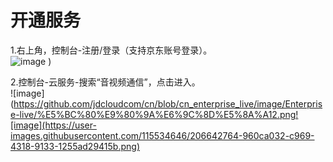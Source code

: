 # 开通服务

1.右上角，控制台-注册/登录（支持京东账号登录）。  
![image](https://user-images.githubusercontent.com/115534646/206642884-b33d8d39-f9fb-4618-a70f-52f72a237811.png)
)


2.控制台-云服务-搜索“音视频通信”，点击进入。    
![image](https://github.com/jdcloudcom/cn/blob/cn_enterprise_live/image/Enterprise-live/%E5%BC%80%E9%80%9A%E6%9C%8D%E5%8A%A12.png![image](https://user-images.githubusercontent.com/115534646/206642764-960ca032-c969-4318-9133-1255ad29415b.png)

